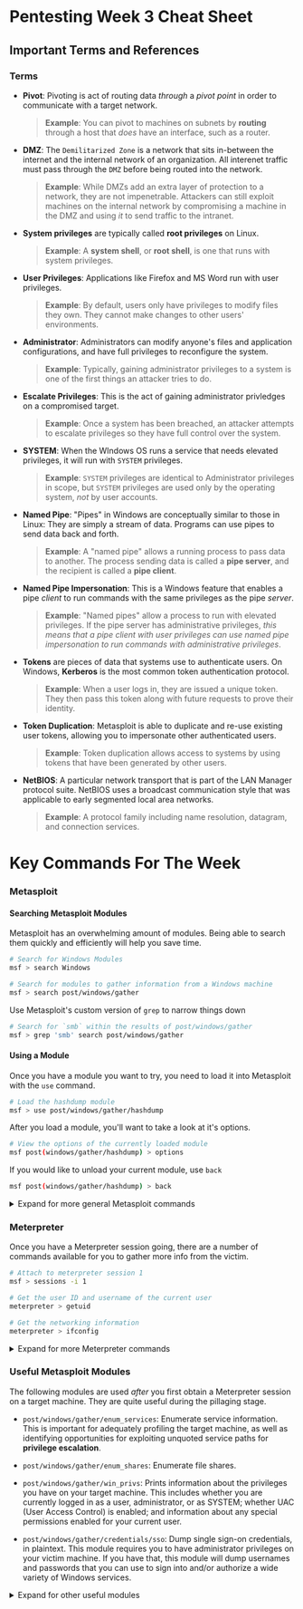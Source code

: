 # Pentesting Week 3 Cheat Sheet

## Important Terms and References
### Terms

- **Pivot**: Pivoting is act of routing data _through_ a _pivot point_ in order to communicate with a target network.
  >**Example**: You can pivot to machines on subnets by **routing** through a host that _does_ have an interface, such as a router.
- **DMZ**: The `Demilitarized Zone` is a network that sits in-between the internet and the internal network of an organization. All interenet traffic must pass through the `DMZ` before being routed into the network.
  >**Example**: While DMZs add an extra layer of protection to a network, they are not impenetrable. Attackers can still exploit machines on the internal network by compromising a machine in the DMZ and using _it_ to send traffic to the intranet.
- **System privileges** are typically called **root privileges** on Linux.
  > **Example**: A **system shell**, or **root shell**, is one that runs with system privileges.
- **User Privileges**: Applications like Firefox and MS Word run with user privileges.
  > **Example**: By default, users only have privileges to modify files they own. They cannot make changes to other users' environments.
- **Administrator**: Administrators can modify anyone's files and application configurations, and have full privileges to reconfigure the system.
  > **Example**: Typically, gaining administrator privileges to a system is one of the first things an attacker tries to do.
- **Escalate Privileges**: This is the act of gaining administrator privledges on a compromised target.
  > **Example**: Once a system has been breached, an attacker attempts to escalate privileges so they have full control over the system.
- **SYSTEM**: When the WIndows OS runs a service that needs elevated privileges, it will run with `SYSTEM` privileges.
  > **Example**: `SYSTEM` privileges are identical to Administrator privileges in scope, but `SYSTEM` privileges are used only by the operating system, _not_ by user accounts.
- **Named Pipe**: "Pipes" in Windows are conceptually similar to those in Linux: They are simply a stream of data. Programs can use pipes to send data back and forth.
  >**Example**: A "named pipe" allows a running process to pass data to another. The process sending data is called a **pipe server**, and the recipient is called a **pipe client**.
- **Named Pipe Impersonation**: This is a Windows feature that enables a pipe _client_ to run commands with the same privileges as the pipe _server_.
  >**Example**: "Named pipes" allow a process to run with elevated privileges. If the pipe server has administrative privileges, _this means that a pipe client with user privileges can use named pipe impersonation to run commands with administrative privileges_.
- **Tokens** are pieces of data that systems use to authenticate users. On Windows, **Kerberos** is the most common token authentication protocol.
  >**Example**: When a user logs in, they are issued a unique token. They then pass this token along with future requests to prove their identity.
- **Token Duplication**: Metasploit is able to duplicate and re-use existing user tokens, allowing you to impersonate other authenticated users.
  > **Example**: Token duplication allows access to systems by using tokens that have been generated by other users.
- **NetBIOS**: A particular network transport that is part of the LAN Manager protocol suite. NetBIOS uses a broadcast communication style that was applicable to early segmented local area networks.
  >**Example**: A protocol family including name resolution, datagram, and connection services.

# Key Commands For The Week

### Metasploit

#### Searching Metasploit Modules

Metasploit has an overwhelming amount of modules. Being able to search them quickly and efficiently will help you save time.

```bash
# Search for Windows Modules
msf > search Windows
```

```bash
# Search for modules to gather information from a Windows machine
msf > search post/windows/gather
```

Use Metasploit's custom version of `grep` to narrow things down

```bash
# Search for `smb` within the results of post/windows/gather
msf > grep 'smb' search post/windows/gather
```


#### Using a Module

Once you have a module you want to try, you need to load it into Metasploit with the `use` command.

```bash
# Load the hashdump module
msf > use post/windows/gather/hashdump
```

After you load a module, you'll want to take a look at it's options.

```bash
# View the options of the currently loaded module
msf post(windows/gather/hashdump) > options
```

If you would like to unload your current module, use `back`

```bash
msf post(windows/gather/hashdump) > back
```

<details>
  <summary>Expand for more general Metasploit commands</summary>
  <ul>
    <li><code>set</code>Set an option
    <li><code>run</code>Run a module
    <li><code>run -j</code>Run a module in the background
    <li><code>db_nmap</code>run an Nmap scan and save it in the metasploit database
    <li><code>hosts</code>View hosts recorded in the database
    <li><code>services</code>View services recorded in the database
    <li><code>creds</code>View credentials recorded in the database
    <li><code>sessions</code>View meterpreter sessions recorded in the database
  </ul>
</details>


### Meterpreter

Once you have a Meterpreter session going, there are a number of commands available for you to gather more info from the victim.

```bash
# Attach to meterpreter session 1
msf > sessions -i 1
```
```bash
# Get the user ID and username of the current user
meterpreter > getuid
```
```bash
# Get the networking information
meterpreter > ifconfig
```

<details>
  <summary>Expand for more Meterpreter commands</summary>
  <ul>
    <li><code>?</code> View a list of Meterpreter commands
    <li><code>getprivs</code> escalate your privileges on the victim system
    <li><code>background</code> exit the meterpreter shell and return to msf (the meterpreter session stays open in the background)
    <li><code>download</code> download a file from the victim
    <li><code>upload</code> Upload a file to the victim
    <li><code>ls</code> list the files in a directory
    <li><code>cd</code> change directory
  </ul>
</details>

### Useful Metasploit Modules
The following modules are used _after_ you first obtain a Meterpreter session on a target machine. They are quite useful during the pillaging stage.

- `post/windows/gather/enum_services`: Enumerate service information. This is important for adequately profiling the target machine, as well as identifying opportunities for exploiting unquoted service paths for **privilege escalation**.

- `post/windows/gather/enum_shares`: Enumerate file shares.

- `post/windows/gather/win_privs`: Prints information about the privileges you have on your target machine. This includes whether you are currently logged in as a user, administrator, or as SYSTEM; whether UAC (User Access Control) is enabled; and information about any special permissions enabled for your current user.

- `post/windows/gather/credentials/sso`: Dump single sign-on credentials, in plaintext. This module requires you to have administrator privileges on your victim machine. If you have that, this module will dump usernames and passwords that you can use to sign into and/or authorize a wide variety of Windows services.

<details>
  <summary>Expand for other useful modules</summary>
  <ul>
    <li><code>post/windows/gather/hashdump</code> Dumps any username and NTLM hashes from system memory and saves them in the Metasploit database.
    <li><code>post/windows/gather/enum_domains</code> Finds active directory domains
    <li><code>post/windows/gather/enum_shares</code> Finds SMB file shares
    <li><code>post/windows/gather/enum_logged_on_users</code> Finds all users that are logged on to the machine.
    <li><code>post/windows/gather/enum_services</code> Finds all services running on the target machine.
    <li><code>post/windows/gather/forensics/browser_history</code> Finds browser history on the target machine.
  </ul>
</details>